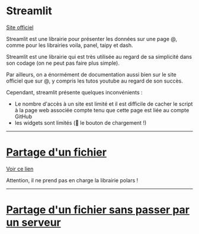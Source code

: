 # Streamlit

[Site officiel](https://streamlit.io/)

Streamlit est une librairie pour présenter les données sur une page @, comme pour les librairies voila, panel, taipy et dash.

Streamlit est une librairie qui est très utilisée au regard de sa simplicité dans son codage (on ne peut pas faire plus simple).

Par ailleurs, on a énormément de documentation aussi bien sur le site officiel que sur @, y compris les tutos youtube au regard de son succès.

Cependant, streamlit présente quelques inconvénients :

- Le nombre d'accès à un site est limité et il est difficile de cacher le script à la page web associée compte tenu que cette page est liée au compte GitHub
- les widgets sont limités (🤮 le bouton de chargement !)

---

# [Partage d'un fichier](https://ichi.pro/fr/comment-deployer-votre-application-streamlit-sur-le-partage-streamlit-78089309579588)

[Voir ce lien](https://share.streamlit.io/)

Attention, il ne prend pas en charge la librairie polars !

---

# [Partage d'un fichier sans passer par un serveur](https://krosamont.substack.com/p/streamlit-en-un-double-clique)
